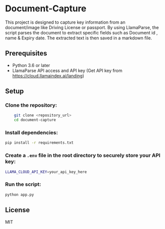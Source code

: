 # Document-Capture
This project is designed to capture key information from an document/image like Driving License or passport. By using LlamaParse, the script parses the document to extract specific fields such as Document id , name & Expiry date. The extracted text is then saved in a markdown file.

## Prerequisites
- Python 3.6 or later
- LlamaParse API access and API key (Get API key from https://cloud.llamaindex.ai/landing)

## Setup

### Clone the repository:
  ``` bash
      git clone <repository_url>
      cd document-capture
```
### Install dependencies:
```bash
pip install -r requirements.txt
```

### Create a `.env` file in the root directory to securely store your API key:
```bash
LLAMA_CLOUD_API_KEY=your_api_key_here
```

### Run the script:
```bash
python app.py
```

## License 
MIT
